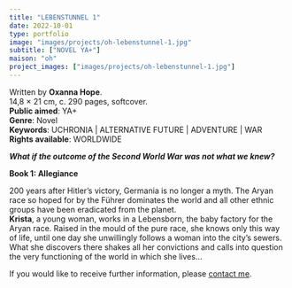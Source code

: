 ```yaml
---
title: "LEBENSTUNNEL 1"
date: 2022-10-01
type: portfolio
image: "images/projects/oh-lebenstunnel-1.jpg"
subtitle: ["NOVEL YA+"]
maison: "oh"
project_images: ["images/projects/oh-lebenstunnel-1.jpg"]
---
```


Written by **Oxanna Hope**.   
14,8 × 21 cm, c. 290 pages, softcover.        
**Public aimed**: YA+   
**Genre**: Novel         
**Keywords**: UCHRONIA | ALTERNATIVE FUTURE | ADVENTURE | WAR           
**Rights available**: WORLDWIDE
        


***What if the outcome of the Second World War was not what we knew?***     


**Book 1: Allegiance**     

200 years after Hitler’s victory, Germania is no longer a myth. 
The Aryan race so hoped for by the Führer dominates the world and all other ethnic groups have been eradicated from the planet.       
**Krista**, a young woman, works in a Lebensborn, the baby factory for the Aryan race. Raised in the mould of the pure race, 
she knows only this way of life, until one day she unwillingly follows a woman into the city’s sewers.       
What she discovers there shakes all her convictions and calls into question the very functioning of the world in which she lives...              




If you would like to receive further information, please [contact me](mailto:melanie.guillaumin.edition@gmail.com).


